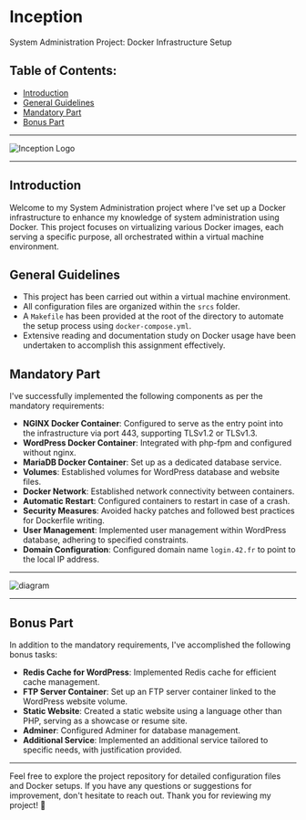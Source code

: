 # Inception

System Administration Project: Docker Infrastructure Setup

## Table of Contents:
- [Introduction](#introduction)
- [General Guidelines](#general-guidelines)
- [Mandatory Part](#mandatory-part)
- [Bonus Part](#bonus-part)

---

![Inception Logo](https://cestoliv.com/projects/imgs/42/inception.webp)

---

## Introduction

Welcome to my System Administration project where I've set up a Docker infrastructure to enhance my knowledge of system administration using Docker. This project focuses on virtualizing various Docker images, each serving a specific purpose, all orchestrated within a virtual machine environment.

## General Guidelines

- This project has been carried out within a virtual machine environment.
- All configuration files are organized within the `srcs` folder.
- A `Makefile` has been provided at the root of the directory to automate the setup process using `docker-compose.yml`.
- Extensive reading and documentation study on Docker usage have been undertaken to accomplish this assignment effectively.

## Mandatory Part

I've successfully implemented the following components as per the mandatory requirements:

- **NGINX Docker Container**: Configured to serve as the entry point into the infrastructure via port 443, supporting TLSv1.2 or TLSv1.3.
- **WordPress Docker Container**: Integrated with php-fpm and configured without nginx.
- **MariaDB Docker Container**: Set up as a dedicated database service.
- **Volumes**: Established volumes for WordPress database and website files.
- **Docker Network**: Established network connectivity between containers.
- **Automatic Restart**: Configured containers to restart in case of a crash.
- **Security Measures**: Avoided hacky patches and followed best practices for Dockerfile writing.
- **User Management**: Implemented user management within WordPress database, adhering to specified constraints.
- **Domain Configuration**: Configured domain name `login.42.fr` to point to the local IP address.

---

![diagram](https://github.com/DavidOhanyan/Docker-Inception/assets/117384850/5ea9ff64-c15c-4ff6-8abf-3b0c994023e0)

---

## Bonus Part

In addition to the mandatory requirements, I've accomplished the following bonus tasks:

- **Redis Cache for WordPress**: Implemented Redis cache for efficient cache management.
- **FTP Server Container**: Set up an FTP server container linked to the WordPress website volume.
- **Static Website**: Created a static website using a language other than PHP, serving as a showcase or resume site.
- **Adminer**: Configured Adminer for database management.
- **Additional Service**: Implemented an additional service tailored to specific needs, with justification provided.

---

Feel free to explore the project repository for detailed configuration files and Docker setups. If you have any questions or suggestions for improvement, don't hesitate to reach out. Thank you for reviewing my project! 🚀







